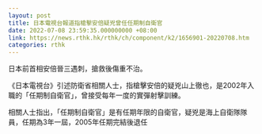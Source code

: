 ```yaml
---
layout: post
title: 日本電視台報道指槍擊安倍疑兇曾任任期制自衛官
date: 2022-07-08 23:59:35.000000000 +08:00
link: https://news.rthk.hk/rthk/ch/component/k2/1656901-20220708.htm
categories: rthk
---
```


日本前首相安倍晉三遇刺，搶救後傷重不治。

《日本電視台》引述防衛省相關人士，指槍擊安倍的疑兇山上徹也，是2002年入職的「任期制自衛官」，曾接受每年一度的實彈射擊訓練。

相關人士指出，「任期制自衛官」是有任期年限的自衛官，疑兇是海上自衛隊隊員，任期為3年一屆，2005年任期完結後退任
